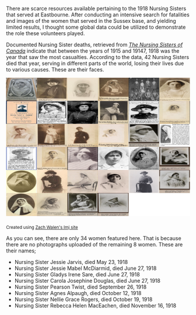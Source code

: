 There are scarce resources available pertaining to the 1918 Nursing Sisters that served at Eastbourne. After conducting an intensive search for fatalities and images of the women that served in the Sussex base, and yielding limited results, I thought some global data could be utilized to demonstrate the role these volunteers played. 

Documented Nursing Sister deaths, retrieved from [*The Nursing Sisters of Canada*](https://www.veterans.gc.ca/eng/remembrance/those-who-served/women-and-war/nursing-sisters) indicate that between the years of 1915 and 19147, 1918 was the year that saw the most casualties. According to the data, 42 Nursing Sisters died that year, serving in different parts of the world, losing their lives due to various causes. These are their faces.


![Image Montage](https://github.com/sarahabushaaban/sarahabushaaban.github.io/blob/master/images/Image-Montage.png?raw=true)


<sub>Created using [Zach Walen's Imj site](http://www.zachwhalen.net/posts/imj-a-web-based-tool-for-visual-culture-macroanalytics/)</sub>



As you can see, there are only 34 women featured here. That is because there are no photographs uploaded of the remaining 8 women. These are their names;


* Nursing Sister Jessie Jarvis, died May 23, 1918
* Nursing Sister Jessie Mabel McDiarmid, died June 27, 1918
* Nursing Sister Gladys Irene Sare, died June 27, 1918
* Nursing Sister Carola Josephine Douglas, died June 27, 1918
* Nursing Sister Pearson Twist, died September 26, 1918
* Nursing Sister Agnes Alpaugh, died October 12, 1918
* Nursing Sister Nellie Grace Rogers, died October 19, 1918
* Nursing Sister Rebecca Helen MacEachen, died November 16, 1918


